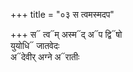 +++
title = "०३ स त्वमस्मदप"

+++
स᳓ त्व᳓म् अस्म᳓द् अ᳓प द्वि᳓षो  
युयोधि᳓ जातवेदः  
अ᳓देवीर् अग्ने अ᳓रातीः
